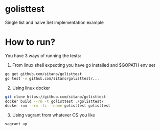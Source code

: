 # golisttest
Single list and naive Set implementation example

# How to run?

You have 3 ways of running the tests:

1) From linux shell expecting you have go installed and $GOPATH env set

```bash
go get github.com/sitano/golisttest
go test -v github.com/sitano/golisttest/... 
```

2) Using linux docker

```bash
git clone https://github.com/sitano/golisttest
docker build --rm -t golisttest ./golisttest/
docker run --rm -ti --name golisttest golisttest
```

3) Using vagrant from whatever OS you like

```
vagrant up
```
